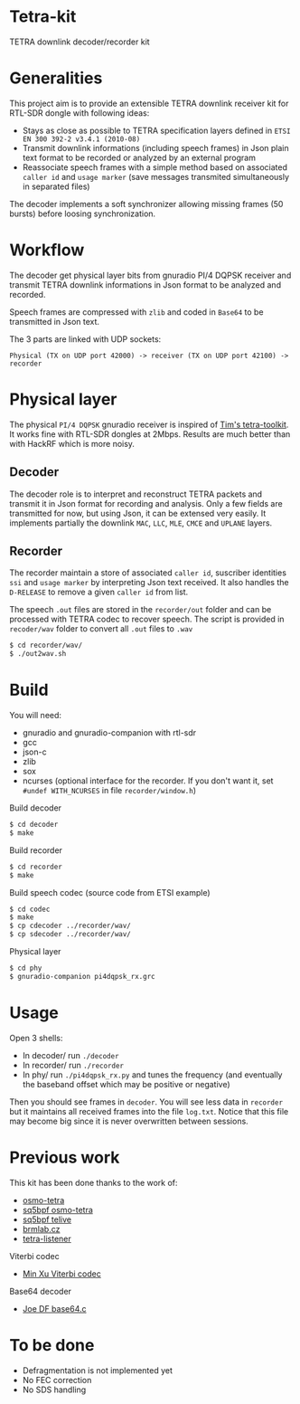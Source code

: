 # Tetra-kit

TETRA downlink decoder/recorder kit

# Generalities

This project aim is to provide an extensible TETRA downlink receiver kit for RTL-SDR dongle with following ideas:
- Stays as close as possible to TETRA specification layers defined in `ETSI EN 300 392-2 v3.4.1
(2010-08)`
- Transmit downlink informations (including speech frames) in Json plain text format to be recorded or analyzed
by an external program
- Reassociate speech frames with a simple method based on associated `caller id` and `usage marker` (save messages transmited simultaneously in separated files)

The decoder implements a soft synchronizer allowing missing frames (50 bursts) before loosing synchronization.

# Workflow

The decoder get physical layer bits from gnuradio PI/4 DQPSK receiver and transmit TETRA downlink
informations in Json format to be analyzed and recorded.

Speech frames are compressed with `zlib` and coded in `Base64` to be transmitted in Json text.

The 3 parts are linked with UDP sockets:

    Physical (TX on UDP port 42000) -> receiver (TX on UDP port 42100) -> recorder

# Physical layer

The physical `PI/4 DQPSK` gnuradio receiver is inspired of [Tim's tetra-toolkit](https://github.com/Tim---/tetra-toolkit).
It works fine with RTL-SDR dongles at 2Mbps.
Results are much better than with HackRF which is more noisy.

## Decoder

The decoder role is to interpret and reconstruct TETRA packets and transmit it in Json format
for recording and analysis. Only a few fields are transmitted for now, but using Json, it can
be extensed very easily.
It implements partially the downlink `MAC`, `LLC`, `MLE`, `CMCE` and `UPLANE` layers.

## Recorder

The recorder maintain a store of associated `caller id`, suscriber identities `ssi` and `usage marker` by interpreting Json text received. It also handles the `D-RELEASE` to remove a given `caller id` from list.

The speech `.out` files are stored in the `recorder/out` folder and can be processed with TETRA codec to recover speech. The script is provided in `recoder/wav` folder to convert all `.out` files to `.wav`

```sh
$ cd recorder/wav/
$ ./out2wav.sh
```

# Build

You will need:
* gnuradio and gnuradio-companion with rtl-sdr
* gcc
* json-c
* zlib
* sox
* ncurses (optional interface for the recorder. If you don't want it, set `#undef WITH_NCURSES` in file `recorder/window.h`)

 
Build decoder
```sh
$ cd decoder
$ make
```

Build recorder
```sh
$ cd recorder
$ make
```

Build speech codec (source code from ETSI example)
```sh
$ cd codec
$ make
$ cp cdecoder ../recorder/wav/
$ cp sdecoder ../recorder/wav/
```

Physical layer
```sh
$ cd phy
$ gnuradio-companion pi4dqpsk_rx.grc
```

# Usage

Open 3 shells:
* In decoder/ run `./decoder`
* In recorder/ run `./recorder`
* In phy/ run `./pi4dqpsk_rx.py` and tunes the frequency (and eventually the baseband offset which may be positive or negative)

Then you should see frames in `decoder`.
You will see less data in `recorder` but it maintains all received frames into the file `log.txt`.
Notice that this file may become big since it is never overwritten between sessions.


# Previous work

This kit has been done thanks to the work of:
* [osmo-tetra](https://git.osmocom.org/osmo-tetra/)
* [sq5bpf osmo-tetra](https://github.com/sq5bpf/osmo-tetra-sq5bpf)
* [sq5bpf telive](https://github.com/sq5bpf/telive)
* [brmlab.cz](https://brmlab.cz/project/sdr/tetra)
* [tetra-listener](https://jenda.hrach.eu/gitweb/?p=tetra-listener;a=summary)

Viterbi codec
* [Min Xu Viterbi codec](https://github.com/xukmin/viterbi)

Base64 decoder
* [Joe DF base64.c](https://github.com/joedf/base64.c)

# To be done

* Defragmentation is not implemented yet
* No FEC correction
* No SDS handling
